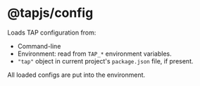 # @tapjs/config

Loads TAP configuration from:

- Command-line
- Environment: read from `TAP_*` environment variables.
- `"tap"` object in current project's `package.json` file, if
  present.

All loaded configs are put into the environment.
